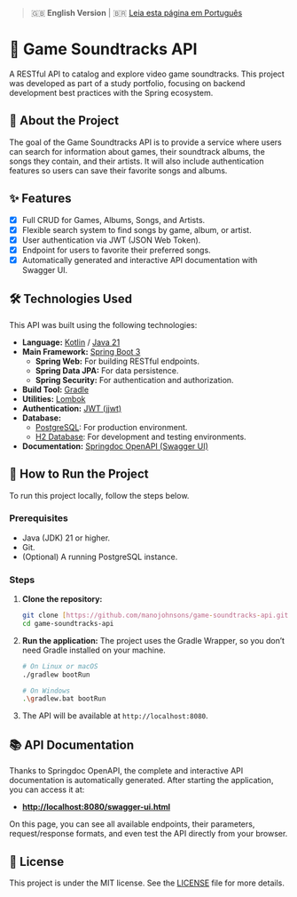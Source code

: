 > 🇬🇧 **English Version** | 🇧🇷 [Leia esta página em Português](README.md)

# 🎵 Game Soundtracks API

A RESTful API to catalog and explore video game soundtracks. This project was developed as part of a study portfolio, focusing on backend development best practices with the Spring ecosystem.

## 📖 About the Project

The goal of the Game Soundtracks API is to provide a service where users can search for information about games, their soundtrack albums, the songs they contain, and their artists. It will also include authentication features so users can save their favorite songs and albums.

## ✨ Features

- [x] Full CRUD for Games, Albums, Songs, and Artists.
- [x] Flexible search system to find songs by game, album, or artist.
- [x] User authentication via JWT (JSON Web Token).
- [x] Endpoint for users to favorite their preferred songs.
- [x] Automatically generated and interactive API documentation with Swagger UI.

## 🛠️ Technologies Used

This API was built using the following technologies:

- **Language:** [Kotlin](https://kotlinlang.org/) / [Java 21](https://www.oracle.com/java/)
- **Main Framework:** [Spring Boot 3](https://spring.io/projects/spring-boot)
  - **Spring Web:** For building RESTful endpoints.
  - **Spring Data JPA:** For data persistence.
  - **Spring Security:** For authentication and authorization.
- **Build Tool:** [Gradle](https://gradle.org/)
- **Utilities:** [Lombok](https://projectlombok.org/)
- **Authentication:** [JWT (jjwt)](https://github.com/jwtk/jjwt)
- **Database:**
  - [PostgreSQL](https://www.postgresql.org/): For production environment.
  - [H2 Database](https://www.h2database.com/): For development and testing environments.
- **Documentation:** [Springdoc OpenAPI (Swagger UI)](https://springdoc.org/)

## 🚀 How to Run the Project

To run this project locally, follow the steps below.

### Prerequisites

- Java (JDK) 21 or higher.
- Git.
- (Optional) A running PostgreSQL instance.

### Steps

1. **Clone the repository:**

    ```bash
    git clone [https://github.com/manojohnsons/game-soundtracks-api.git](https://github.com/manojohnsons/game-soundtracks-api.git)
    cd game-soundtracks-api
    ```

2. **Run the application:**
    The project uses the Gradle Wrapper, so you don’t need Gradle installed on your machine.

    ```bash
    # On Linux or macOS
    ./gradlew bootRun

    # On Windows
    .\gradlew.bat bootRun
    ```

3. The API will be available at `http://localhost:8080`.

## 📚 API Documentation

Thanks to Springdoc OpenAPI, the complete and interactive API documentation is automatically generated. After starting the application, you can access it at:

- **[http://localhost:8080/swagger-ui.html](http://localhost:8080/swagger-ui.html)**

On this page, you can see all available endpoints, their parameters, request/response formats, and even test the API directly from your browser.

## 📝 License

This project is under the MIT license. See the [LICENSE](LICENSE) file for more details.
